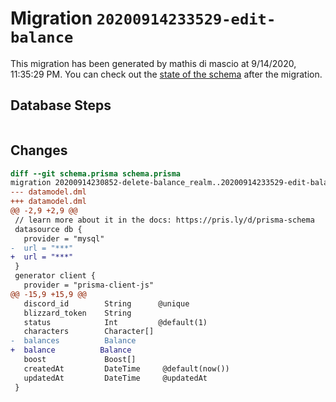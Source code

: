 # Migration `20200914233529-edit-balance`

This migration has been generated by mathis di mascio at 9/14/2020, 11:35:29 PM.
You can check out the [state of the schema](./schema.prisma) after the migration.

## Database Steps

```sql

```

## Changes

```diff
diff --git schema.prisma schema.prisma
migration 20200914230852-delete-balance_realm..20200914233529-edit-balance
--- datamodel.dml
+++ datamodel.dml
@@ -2,9 +2,9 @@
 // learn more about it in the docs: https://pris.ly/d/prisma-schema
 datasource db {
   provider = "mysql"
-  url = "***"
+  url = "***"
 }
 generator client {
   provider = "prisma-client-js"
@@ -15,9 +15,9 @@
   discord_id        String      @unique
   blizzard_token    String      
   status            Int         @default(1)
   characters        Character[]
-  balances          Balance
+  balance          Balance
   boost             Boost[]
   createdAt         DateTime     @default(now())
   updatedAt         DateTime     @updatedAt
 }
```


